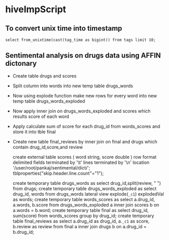 # hiveImpScript

## To convert unix time into timestamp 
	select from_unixtime(cast(tag_time as bigint)) from tags limit 10;

## Sentimental analysis on drugs data using AFFIN dictonary

- Create table drugs and scores
- Split column into words into new temp table drugs_words
- Now using explode function make new rows for every word into new temp table drugs_words_exploded
- Now apply inner join on drugs_words_exploded and scores which results score of each word
- Apply calculate sum of score for each drug_id from words_scores and store it into tble final
- Create new table final_reviews by inner join on final and drugs which contain drug_id,score,and review

	create external table scores
	(
	word string, 
	score double
	)
	row format delimited
	fields terminated by '\t'
	lines terminated by '\n'
	location '/user/root/pankaj/sentimental/dict/';
	tblproperties("skip.header.line.count"="1");

	create temporary table drugs_words as select drug_id,split(review, " ") from drugs;
	create temporary table drugs_words_exploded as select drug_id, words from drugs_words lateral view explode(`_c1`) explodedVal as words;
	create temporary table words_scores as select a.drug_id, a.words, b.score from drugs_words_exploded a inner join scores b on a.words = b.word;
	create temporary table final as select drug_id, sum(score) from words_scores group by drug_id;
	create temporary table final_reviews as select a.drug_id as drug_id, a.`_c1` as score, b.review as review from final a inner join drugs b on a.drug_id = b.drug_id;


